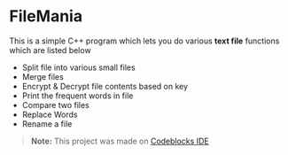 # FileMania

This is a simple C++ program which lets you do various **text file** functions which are listed below

  - Split file into various small files
  - Merge files
  - Encrypt & Decrypt file contents based on key
  - Print the frequent words in file
  - Compare two files
  - Replace Words
  - Rename a file
 
> **Note:** This project was made on [Codeblocks IDE](http://www.codeblocks.org/)